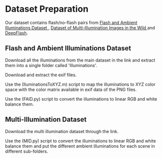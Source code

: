 # Dataset Preparation
Our dataset contains flash/no-flash pairs from [Flash and Ambient Illuminations Dataset
](http://yaksoy.github.io/faid/), [Dataset of Multi-Illumination Images in the Wild
](https://projects.csail.mit.edu/illumination/) and [DeepFlash](http://graphics.unibas.it/www/flash_no_flash/index.md.html).
## Flash and Ambient Illuminations Dataset
Download all the illuminations from the main dataset in the link and extract them into a single folder called 'Illuminations'. 

Download and extract the exif files.

Use the (IluminationsToXYZ.m) script to map the illuminations to XYZ color space with the color matrix available in exif data of the PNG files. 

Use the (FAID.py) script to convert the illuminations to linear RGB and white balance them. 

## Multi-Illumination Dataset

Download the multi illumination dataset through the link. 
 

Use the (MID.py) script to convert the illuminations to linear RGB and white balance them and put the different ambient illuminations for each scene in different sub-folders.